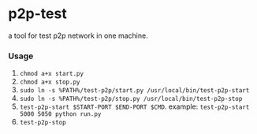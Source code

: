 # p2p-test
a tool for test p2p network in one machine.

### Usage
1. `chmod a+x start.py`
2. `chmod a+x stop.py`
3. `sudo ln -s %PATH%/test-p2p/start.py /usr/local/bin/test-p2p-start`
4. `sudo ln -s %PATH%/test-p2p/stop.py /usr/local/bin/test-p2p-stop`
5. `test-p2p-start $START-PORT $END-PORT $CMD`. example: `test-p2p-start 5000 5050 python run.py`
6. `test-p2p-stop`
